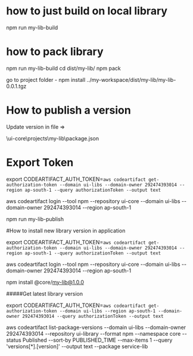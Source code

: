 # how to just build on local library 

npm run my-lib-build


# how to pack library

npm run my-lib-build
cd dist/my-lib/
npm pack

go to project folder - 
npm install ../my-workspace/dist/my-lib/my-lib-0.0.1.tgz


# How to publish a version

Update version in file => 

\ui-core\projects\my-lib\package.json


# Export Token
export CODEARTIFACT_AUTH_TOKEN=`aws codeartifact get-authorization-token --domain ui-libs --domain-owner 292474393014 --region ap-south-1 --query authorizationToken --output text`

aws codeartifact login --tool npm --repository ui-core --domain ui-libs --domain-owner 292474393014 --region ap-south-1


npm run my-lib-publish


#How to install new library version in application 

export CODEARTIFACT_AUTH_TOKEN=`aws codeartifact get-authorization-token --domain ui-libs --domain-owner 292474393014 --region ap-south-1 --query authorizationToken --output text`

aws codeartifact login --tool npm --repository ui-core --domain ui-libs --domain-owner 292474393014 --region ap-south-1

npm install  @core/my-lib@1.0.0


#####Get latest library version

export CODEARTIFACT_AUTH_TOKEN=`aws codeartifact get-authorization-token --domain ui-libs --region ap-south-1 --domain-owner 292474393014 --query authorizationToken --output text`

aws codeartifact list-package-versions --domain ui-libs --domain-owner 292474393014 --repository ui-library --format npm --namespace core --status Published --sort-by PUBLISHED_TIME --max-items 1 --query 'versions[*].[version]' --output text --package service-lib


